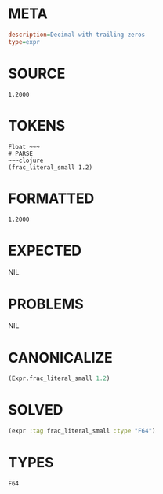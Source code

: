 # META
~~~ini
description=Decimal with trailing zeros
type=expr
~~~
# SOURCE
~~~roc
1.2000
~~~
# TOKENS
~~~text
Float ~~~
# PARSE
~~~clojure
(frac_literal_small 1.2)
~~~
# FORMATTED
~~~roc
1.2000
~~~
# EXPECTED
NIL
# PROBLEMS
NIL
# CANONICALIZE
~~~clojure
(Expr.frac_literal_small 1.2)
~~~
# SOLVED
~~~clojure
(expr :tag frac_literal_small :type "F64")
~~~
# TYPES
~~~roc
F64
~~~
